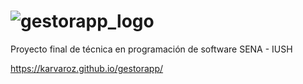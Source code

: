# ![gestorapp_logo](https://user-images.githubusercontent.com/72476418/128260824-68c384f0-3204-4c69-9e80-82174e5e147d.png)
Proyecto final de técnica en programación de software SENA - IUSH

https://karvaroz.github.io/gestorapp/
